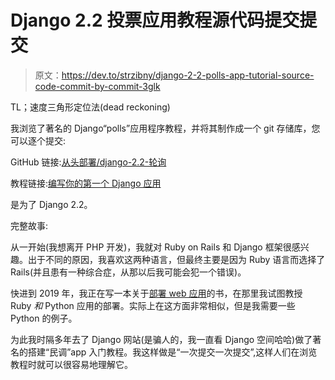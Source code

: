 # Django 2.2 投票应用教程源代码提交提交

> 原文：<https://dev.to/strzibny/django-2-2-polls-app-tutorial-source-code-commit-by-commit-3glk>

TL；速度三角形定位法(dead reckoning)

我浏览了著名的 Django“polls”应用程序教程，并将其制作成一个 git 存储库，您可以逐个提交:

GitHub 链接:[从头部署/django-2.2-轮询](https://github.com/deployment-from-scratch/django-2.2-polls)

教程链接:[编写你的第一个 Django 应用](https://docs.djangoproject.com/en/2.2/intro/tutorial01/)

是为了 Django 2.2。

完整故事:

从一开始(我想离开 PHP 开发)，我就对 Ruby on Rails 和 Django 框架很感兴趣。出于不同的原因，我喜欢这两种语言，但最终主要是因为 Ruby 语言而选择了 Rails(并且患有一种综合症，从那以后我可能会犯一个错误)。

快进到 2019 年，我正在写一本关于[部署 web 应用](http://deploymentfromscratch.com)的书，在那里我试图教授 Ruby *和* Python 应用的部署。实际上在这方面非常相似，但是我需要一些 Python 的例子。

为此我时隔多年去了 Django 网站(是骗人的，我一直看 Django 空间哈哈)做了著名的搭建“民调”app 入门教程。我这样做是“一次提交一次提交”,这样人们在浏览教程时就可以很容易地理解它。